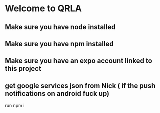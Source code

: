 # Welcome to QRLA

## Make sure you have node installed

## Make sure you have npm installed

## Make sure you have an expo account linked to this project

## get google services json from Nick ( if the push notifications on android fuck up)

run npm i
